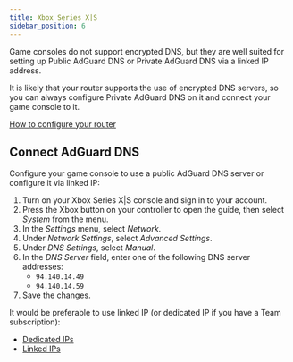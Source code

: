 ```yaml
---
title: Xbox Series X|S
sidebar_position: 6
---
```


Game consoles do not support encrypted DNS, but they are well suited for setting up Public AdGuard DNS or Private AdGuard DNS via a linked IP address.

It is likely that your router supports the use of encrypted DNS servers, so you can always configure Private AdGuard DNS on it and connect your game console to it.

[How to configure your router](/private-dns/connect-devices/routers/routers.md)

## Connect AdGuard DNS

Configure your game console to use a public AdGuard DNS server or configure it via linked IP:

1. Turn on your Xbox Series X|S console and sign in to your account.
1. Press the Xbox button on your controller to open the guide, then select *System* from the menu.
1. In the *Settings* menu, select *Network*.
1. Under *Network Settings*, select *Advanced Settings*.
1. Under *DNS Settings*, select *Manual*.
1. In the *DNS Server* field, enter one of the following DNS server addresses:
    - `94.140.14.49`
    - `94.140.14.59`
1. Save the changes.

It would be preferable to use linked IP (or dedicated IP if you have a Team subscription):

- [Dedicated IPs](/private-dns/connect-devices/other-options/dedicated-ip.md)
- [Linked IPs](/private-dns/connect-devices/other-options/linked-ip.md)
